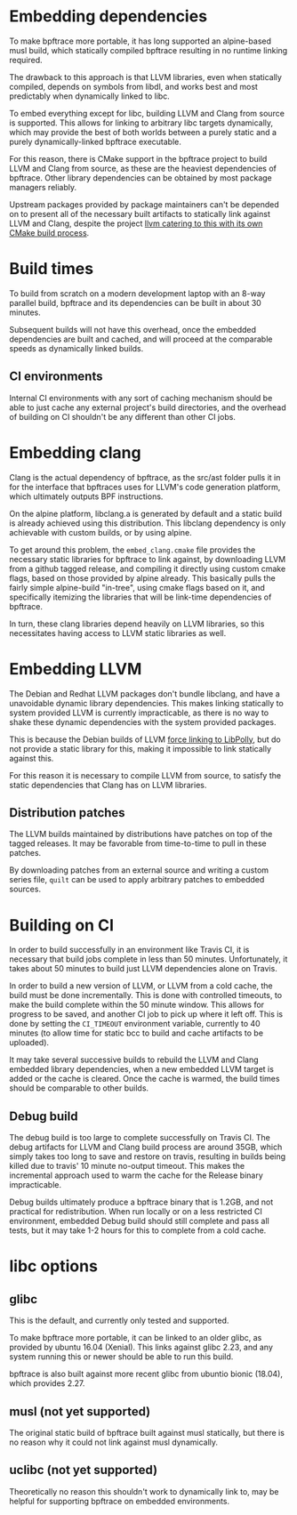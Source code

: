 # Embedding dependencies

To make bpftrace more portable, it has long supported an alpine-based musl
build, which statically compiled bpftrace resulting in no runtime linking
required.

The drawback to this approach is that LLVM libraries, even when statically
compiled, depends on symbols from libdl, and works best and most predictably
when dynamically linked to libc.

To embed everything except for libc, building LLVM and Clang from source is
supported. This allows for linking to arbitrary libc targets dynamically, which
may provide the best of both worlds between a purely static and a purely
dynamically-linked bpftrace executable.

For this reason, there is CMake support in the bpftrace project to build LLVM
and Clang from source, as these are the heaviest dependencies of bpftrace.
Other library dependencies can be obtained by most package managers reliably.

Upstream packages provided by package maintainers can't be depended on to
present all of the necessary built artifacts to statically link against LLVM and
Clang, despite the project [llvm catering to this with its own CMake build
process](https://llvm.org/docs/CMake.html#embedding-llvm-in-your-project).

# Build times

To build from scratch on a modern development laptop with an 8-way parallel
build, bpftrace and its dependencies can be built in about 30 minutes.

Subsequent builds will not have this overhead, once the embedded dependencies
are built and cached, and will proceed at the comparable speeds as dynamically
linked builds.

## CI environments

Internal CI environments with any sort of caching mechanism should be able to
just cache any external project's build directories, and the overhead of
building on CI shouldn't be any different than other CI jobs.

# Embedding clang

Clang is the actual dependency of bpftrace, as the src/ast folder pulls it in
for the interface that bpftraces uses for LLVM's code generation platform, which
ultimately outputs BPF instructions.

On the alpine platform, libclang.a is generated by default and a static build is
already achieved using this distribution. This libclang dependency is only
achievable with custom builds, or by using alpine.

To get around this problem, the `embed_clang.cmake` file provides the necessary
static libraries for bpftrace to link against, by downloading LLVM from a github
tagged release, and compiling it directly using custom cmake flags, based on
those provided by alpine already. This basically pulls the fairly simple
alpine-build "in-tree", using cmake flags based on it, and specifically
itemizing the libraries that will be link-time dependencies of bpftrace.

In turn, these clang libraries depend heavily on LLVM libraries, so this
necessitates having access to LLVM static libraries as well.

# Embedding LLVM

The Debian and Redhat LLVM packages don't bundle libclang, and have a
unavoidable dynamic library dependencies. This makes linking statically to
system provided LLVM is currently impracticable, as there is no way to shake
these dynamic dependencies with the system provided packages. 

This is because the Debian builds of LLVM [force linking to LibPolly](https://salsa.debian.org/pkg-llvm-team/llvm-toolchain/blob/8/debian/rules#L165),
but do not provide a static library for this, making it impossible to link
statically against this.

For this reason it is necessary to compile LLVM from source, to satisfy the
static dependencies that Clang has on LLVM libraries.

## Distribution patches

The LLVM builds maintained by distributions have patches on top of the tagged
releases. It may be favorable from time-to-time to pull in these patches.

By downloading patches from an external source and writing a custom series
file, `quilt` can be used to apply arbitrary patches to embedded sources.

# Building on CI

In order to build successfully in an environment like Travis CI, it is
necessary that build jobs complete in less than 50 minutes. Unfortunately, it
takes about 50 minutes to build just LLVM dependencies alone on Travis.

In order to build a new version of LLVM, or LLVM from a cold cache, the build
must be done incrementally. This is done with controlled timeouts, to make the
build complete within the 50 minute window. This allows for progress to be
saved, and another CI job to pick up where it left off. This is done by setting
the `CI_TIMEOUT` environment variable, currently to 40 minutes (to allow time
for static bcc to build and cache artifacts to be uploaded).

It may take several successive builds to rebuild the LLVM and Clang embedded
library dependencies, when a new embedded LLVM target is added or the cache is
cleared. Once the cache is warmed, the build times should be comparable to
other builds.

## Debug build

The debug build is too large to complete successfully on Travis CI. The debug
artifacts for LLVM and Clang build process are around 35GB, which simply takes
too long to save and restore on travis, resulting in builds being killed due
to travis' 10 minute no-output timeout. This makes the incremental approach
used to warm the cache for the Release binary impracticable. 

Debug builds ultimately produce a bpftrace binary that is 1.2GB, and not
practical for redistribution. When run locally or on a less restricted CI
environment, embedded Debug build should still complete and pass all tests, but
it may take 1-2 hours for this to complete from a cold cache.

# libc options

## glibc

This is the default, and currently only tested and supported.

To make bpftrace more portable, it can be linked to an older glibc, as provided
by ubuntu 16.04 (Xenial). This links against glibc 2.23, and any system running
this or newer should be able to run this build.

bpftrace is also built against more recent glibc from ubuntio bionic (18.04),
which provides 2.27.

## musl (not yet supported)

The original static build of bpftrace built against musl statically, but there
is no reason why it could not link against musl dynamically.

## uclibc (not yet supported)

Theoretically no reason this shouldn't work to dynamically link to, may be
helpful for supporting bpftrace on embedded environments.
